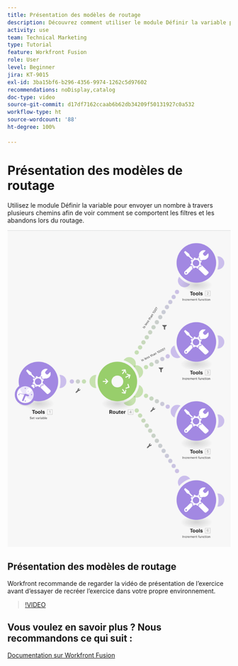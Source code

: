 ```yaml
---
title: Présentation des modèles de routage
description: Découvrez comment utiliser le module Définir la variable pour envoyer un nombre à travers plusieurs chemins afin de voir comment les filtres et les abandons se comportent dans  [!DNL Adobe Workfront Fusion].
activity: use
team: Technical Marketing
type: Tutorial
feature: Workfront Fusion
role: User
level: Beginner
jira: KT-9015
exl-id: 3ba15bf6-b296-4356-9974-1262c5d97602
recommendations: noDisplay,catalog
doc-type: video
source-git-commit: d17df7162ccaab6b62db34209f50131927c0a532
workflow-type: ht
source-wordcount: '88'
ht-degree: 100%

---
```


# Présentation des modèles de routage

Utilisez le module Définir la variable pour envoyer un nombre à travers plusieurs chemins afin de voir comment se comportent les filtres et les abandons lors du routage.

![Image du scénario Fusion](assets/universal-connectors-and-routing-7.png)

## Présentation des modèles de routage

Workfront recommande de regarder la vidéo de présentation de l’exercice avant d’essayer de recréer l’exercice dans votre propre environnement.

>[!VIDEO](https://video.tv.adobe.com/v/3417261/?quality=12&learn=on&enablevpops&captions=fre_fr)


## Vous voulez en savoir plus ? Nous recommandons ce qui suit :

[Documentation sur Workfront Fusion](https://experienceleague.adobe.com/docs/workfront/using/adobe-workfront-fusion/workfront-fusion-2.html?lang=fr)
